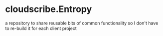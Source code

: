 # cloudscribe.Entropy
a repository to share reusable bits of common functionality so I don't have to re-build it for each client project
